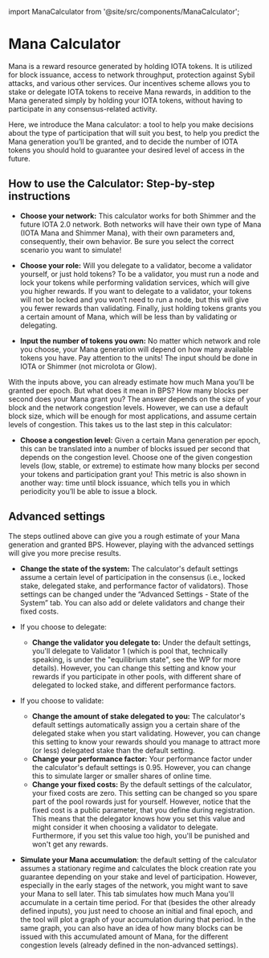 import ManaCalculator from '@site/src/components/ManaCalculator';

# Mana Calculator 

Mana is a reward resource generated by holding IOTA tokens. It is utilized for block issuance, access to network throughput, protection against Sybil attacks, and various other services. Our incentives scheme allows you to stake or delegate IOTA tokens to receive Mana rewards, in addition to the Mana generated simply by holding your IOTA tokens, without having to participate in any consensus-related activity.

Here, we introduce the Mana calculator: a tool to help you make decisions about the type of participation that will suit you best, to help you predict the Mana generation you’ll be granted, and to decide the number of IOTA tokens you should hold to guarantee your desired level of access in the future.

## How to use the Calculator: Step-by-step instructions

- **Choose your network:** This calculator works for both Shimmer and the future IOTA 2.0 network. Both networks will have their own type of Mana (IOTA Mana and Shimmer Mana), with their own parameters and, consequently, their own behavior. Be sure you select the correct scenario you want to simulate! 

- **Choose your role:** Will you delegate to a validator, become a validator yourself, or just hold tokens? To be a validator, you must run a node and lock your tokens while performing validation services, which will give you higher rewards. If you want to delegate to a validator, your tokens will not be locked and you won’t need to run a node, but this will give you fewer rewards than validating. Finally, just holding tokens grants you a certain amount of Mana, which will be less than by validating or delegating.

- **Input the number of tokens you own:** No matter which network and role you choose, your Mana generation will depend on how many available tokens you have. Pay attention to the units! The input should be done in IOTA or Shimmer (not microIota or Glow).

With the inputs above, you can already estimate how much Mana you’ll be granted per epoch. But what does it mean in BPS? How many blocks per second does your Mana grant you? The answer depends on the size of your block and the network congestion levels. However, we can use a default block size, which will be enough for most applications, and assume certain levels of congestion. This takes us to the last step in this calculator:

- **Choose a congestion level:** Given a certain Mana generation per epoch, this can be translated into a number of blocks issued per second that depends on the congestion level. Choose one of the given congestion levels (low, stable, or extreme) to estimate how many blocks per second your tokens and participation grant you! This metric is also shown in another way: time until block issuance, which tells you in which periodicity you’ll be able to issue a block.

<ManaCalculator/>


## Advanced settings

The steps outlined above can give you a rough estimate of your Mana generation and granted BPS. However, playing with the advanced settings will give you more precise results. 

- **Change the state of the system:** The calculator's default settings assume a certain level of participation in the consensus (i.e., locked stake, delegated stake, and performance factor of validators). Those settings can be changed under the “Advanced Settings - State of the System” tab. You can also add or delete validators and change their fixed costs. 

- If you choose to delegate:
   - **Change the validator you delegate to:** Under the default settings, you'll delegate to Validator 1 (which is  pool that, technically speaking, is under the "equilibrium state", see the WP for more details). However, you can change this setting and know your rewards if you participate in other pools, with different share of delegated to locked stake, and different performance factors.

- If you choose to validate:
   - **Change the amount of stake delegated to you:** The calculator's default settings automatically assign you a certain share of the delegated stake when you start validating. However, you can change this setting to know your rewards should you manage to attract more (or less) delegated stake than the default setting.
   - **Change your performance factor:** Your performance factor under the calculator's default settings is 0.95. However, you can change this to simulate larger or smaller shares of online time. 
   - **Change your fixed costs:** By the default settings of the calculator, your fixed costs are zero. This setting can be changed so you spare part of the pool rowards just for yourself. However, notice that the fixed cost is a public parameter, that you define during registration. This means that the delegator knows how you set this value and might consider it when choosing a validator to delegate. Furthermore, if you set this value too high, you'll be punished and won't get any rewards.

- **Simulate your Mana accumulation**: the default setting of the calculator assumes a stationary regime and calculates the block creation rate you guarantee depending on your stake and level of participation. However, especially in the early stages of the network, you might want to save your Mana to sell later. This tab simulates how much Mana you'll accumulate in a certain time period. For that (besides the other already defined inputs), you just need to choose an initial and final epoch, and the tool will plot a graph of your accumulation during that period. In the same graph, you can also have an idea of how many blocks can be issued with this accumulated amount of Mana, for the different congestion levels (already defined in the non-advanced settings).


